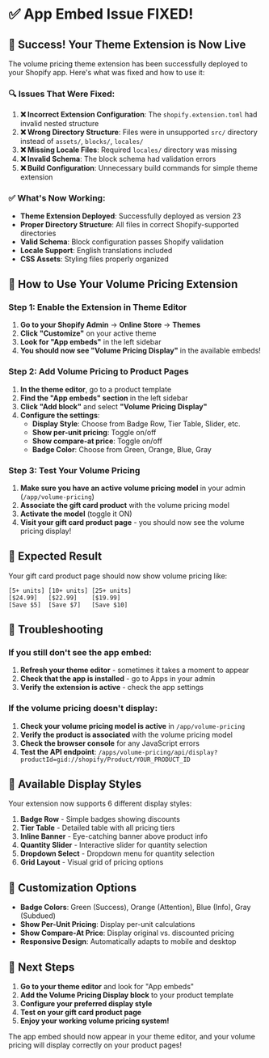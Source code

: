# ✅ **App Embed Issue FIXED!**

## 🎉 **Success! Your Theme Extension is Now Live**

The volume pricing theme extension has been successfully deployed to your Shopify app. Here's what was fixed and how to use it:

### **🔍 Issues That Were Fixed:**

1. **❌ Incorrect Extension Configuration**: The `shopify.extension.toml` had invalid nested structure
2. **❌ Wrong Directory Structure**: Files were in unsupported `src/` directory instead of `assets/`, `blocks/`, `locales/`
3. **❌ Missing Locale Files**: Required `locales/` directory was missing
4. **❌ Invalid Schema**: The block schema had validation errors
5. **❌ Build Configuration**: Unnecessary build commands for simple theme extension

### **✅ What's Now Working:**

- **Theme Extension Deployed**: Successfully deployed as version 23
- **Proper Directory Structure**: All files in correct Shopify-supported directories
- **Valid Schema**: Block configuration passes Shopify validation
- **Locale Support**: English translations included
- **CSS Assets**: Styling files properly organized

## 🚀 **How to Use Your Volume Pricing Extension**

### **Step 1: Enable the Extension in Theme Editor**

1. **Go to your Shopify Admin** → **Online Store** → **Themes**
2. **Click "Customize"** on your active theme
3. **Look for "App embeds"** in the left sidebar
4. **You should now see "Volume Pricing Display"** in the available embeds!

### **Step 2: Add Volume Pricing to Product Pages**

1. **In the theme editor**, go to a product template
2. **Find the "App embeds" section** in the left sidebar
3. **Click "Add block"** and select **"Volume Pricing Display"**
4. **Configure the settings**:
   - **Display Style**: Choose from Badge Row, Tier Table, Slider, etc.
   - **Show per-unit pricing**: Toggle on/off
   - **Show compare-at price**: Toggle on/off
   - **Badge Color**: Choose from Green, Orange, Blue, Gray

### **Step 3: Test Your Volume Pricing**

1. **Make sure you have an active volume pricing model** in your admin (`/app/volume-pricing`)
2. **Associate the gift card product** with the volume pricing model
3. **Activate the model** (toggle it ON)
4. **Visit your gift card product page** - you should now see the volume pricing display!

## 🎯 **Expected Result**

Your gift card product page should now show volume pricing like:

```
[5+ units] [10+ units] [25+ units]
[$24.99]   [$22.99]    [$19.99]
[Save $5]  [Save $7]   [Save $10]
```

## 🔧 **Troubleshooting**

### **If you still don't see the app embed:**

1. **Refresh your theme editor** - sometimes it takes a moment to appear
2. **Check that the app is installed** - go to Apps in your admin
3. **Verify the extension is active** - check the app settings

### **If the volume pricing doesn't display:**

1. **Check your volume pricing model is active** in `/app/volume-pricing`
2. **Verify the product is associated** with the volume pricing model
3. **Check the browser console** for any JavaScript errors
4. **Test the API endpoint**: `/apps/volume-pricing/api/display?productId=gid://shopify/Product/YOUR_PRODUCT_ID`

## 📱 **Available Display Styles**

Your extension now supports 6 different display styles:

1. **Badge Row** - Simple badges showing discounts
2. **Tier Table** - Detailed table with all pricing tiers
3. **Inline Banner** - Eye-catching banner above product info
4. **Quantity Slider** - Interactive slider for quantity selection
5. **Dropdown Select** - Dropdown menu for quantity selection
6. **Grid Layout** - Visual grid of pricing options

## 🎨 **Customization Options**

- **Badge Colors**: Green (Success), Orange (Attention), Blue (Info), Gray (Subdued)
- **Show Per-Unit Pricing**: Display per-unit calculations
- **Show Compare-At Price**: Display original vs. discounted pricing
- **Responsive Design**: Automatically adapts to mobile and desktop

## 🚀 **Next Steps**

1. **Go to your theme editor** and look for "App embeds"
2. **Add the Volume Pricing Display block** to your product template
3. **Configure your preferred display style**
4. **Test on your gift card product page**
5. **Enjoy your working volume pricing system!**

The app embed should now appear in your theme editor, and your volume pricing will display correctly on your product pages!
